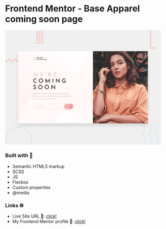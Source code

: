 # Frontend Mentor - Base Apparel coming soon page

![Design preview for the Base Apparel coming soon pagecoding challenge](./design/desktop-preview.jpg)

### Built with 🧱
- Semantic HTML5 markup
- SCSS
- JS
- Flexbox
- Custom properties
- @media

### Links 🌐

- Live Site URL 🔴: [click!](https://kacperkwinta.github.io/Base-Apparel-coming-soon-page/)
- My Frontend Mentor profile 👦: [click!](https://www.frontendmentor.io/profile/kacperkwinta)
